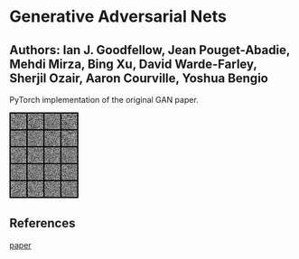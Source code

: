 # Generative Adversarial Nets
## Authors: Ian J. Goodfellow, Jean Pouget-Abadie, Mehdi Mirza, Bing Xu, David Warde-Farley, Sherjil Ozair, Aaron Courville, Yoshua Bengio

PyTorch implementation of the original GAN paper.

![](images/gan-gif.gif)

## References
[paper](https://arxiv.org/abs/1406.2661)
